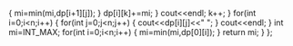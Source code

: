 {
mi=min(mi,dp[i+1][j]);
}
dp[i][k]+=mi;
}
cout<<endl;
k++;
}
for(int i=0;i<n;i++)
{
for(int j=0;j<n;j++)
{
cout<<dp[i][j]<<" ";
}
cout<<endl;
}
int mi=INT_MAX;
for(int i=0;i<n;i++)
{
mi=min(mi,dp[0][i]);
}
return mi;
}
};
```